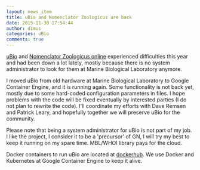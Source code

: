 ```yaml
---
layout: news_item
title: uBio and Nomenclator Zoologicus are back
date: 2015-11-30 17:54:44
author: dimus
categories: uBio
comments: true
---
```


[uBio](http://ubio.org) and [Nomenclator Zoologicus online](http://ubio.org/NomenclatorZoologicus) experienced difficulties this year and had been down a
lot lately, mostly because there is no system administrator to look for them at
Marine Biological Laboratory anymore.

I moved uBio from old hardware at Marine Biological Laboratory to Google
Container Engine, and it is running again. Some functionality is not back yet,
mostly due to some hard-coded configuration parameters in files.  I hope
problems with the code will be fixed eventually by interested parties (I do
not plan to rewrite the code). I'll coordinate my efforts with Dave Remsen and
Patrick Leary, and hopefully together we will preserve uBio for the community.

Please note that being a system administrator for uBio is not part of my job.
I like the project, I consider it to be a 'precursor' of GN, I will try my
best to keep it running on my spare time. MBL/WHOI library pays for the cloud.

Docker containers to run uBio are located at
[dockerhub](https://hub.docker.com/u/mblab/dashboard/). We use Docker and
Kubernetes at Google Container Engine to keep it alive.
